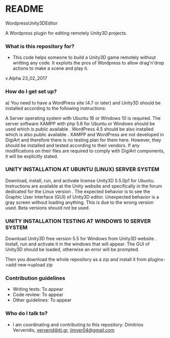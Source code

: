 # README #

WordpressUnity3DEditor 

A Wordpress plugin for editing remotely Unity3D projects. 

### What is this repository for? ###

* This code helps someone to build a Unity3D game remotely without writting any code. It exploits the pros of Wordpress to allow drag'n'drop actions to make a scene and play it. 

v.Alpha 23_02_2017


### How do I get set up? ###

a) You need to have a WordPress site (4.7 or later) and Unity3D should be installed according to the following instructions:

A Server operating system with Ubuntu 16 or Windows 10 is required. The server software XAMPP with php 5.6 for Ubuntu or Windows should be used which is public available . WordPress 4.5 should be also installed which is also public available . XAMPP and WordPress are not developed in DigiArt and therefore there is no testing plan for them here. However, they should be installed and tested according to their vendors. If any modifications on their files are required to comply with DigiArt components, it will be explicitly stated.

### UNITY INSTALLATION AT UBUNTU (LINUX) SERVER SYSTEM ###

Download, install, run, and activate license Unity3D 5.5.0p1 for Ubuntu. Instructions are available at the Unity website and specifically in the forum dedicated for the Linux version . The expected behavior is to see the Graphic User Interface (GUI) of Unity3D editor. Unexpected behavior is a gray screen without loading anything. This is due to the wrong version used. Beta versions should not be used.

### UNITY INSTALLATION TESTING AT WINDOWS 10 SERVER SYSTEM ###
Download Unity3D free version 5.5 for Windows from Unity3D website . Install, run and activate it in the windows that will appear. The GUI of Unity3D should be loaded, otherwise an error will be prompted.


Then you download the whole repository as a zip and install it from plugins->add new->upload zip


### Contribution guidelines ###

* Writing tests: To appear
* Code review: To appear
* Other guidelines: To appear

### Who do I talk to? ###

* I am coordinating and contributing to this repository: Dimitrios Ververidis, ververid@iti.gr, jimver04@gmail.com